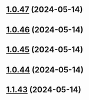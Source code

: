 ## [1.0.47](https://github.com/WBRK-dev/automation-test/compare/v1.0.46...v1.0.47) (2024-05-14)



## [1.0.46](https://github.com/WBRK-dev/automation-test/compare/v1.0.45...v1.0.46) (2024-05-14)



## [1.0.45](https://github.com/WBRK-dev/automation-test/compare/v1.0.44...v1.0.45) (2024-05-14)



## [1.0.44](https://github.com/WBRK-dev/automation-test/compare/v1.1.43...v1.0.44) (2024-05-14)



## [1.1.43](https://github.com/WBRK-dev/automation-test/compare/v1.1.42...v1.1.43) (2024-05-14)



